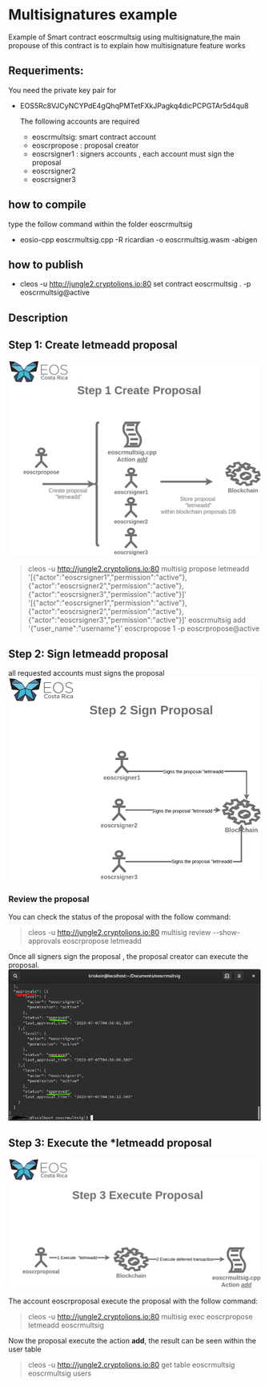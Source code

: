 # Multisignatures example
Example of Smart contract eoscrmultsig using multisignature,the main propouse of this contract is to explain how multisignature feature works

## Requeriments:

  You need the private key pair for
  
- EOS5Rc8VJCyNCYPdE4gQhqPMTetFXkJPagkq4dicPCPGTAr5d4qu8

  The following accounts are required
   
  - eoscrmultsig: smart contract account
  - eoscrpropose : proposal creator 
  - eoscrsigner1 : signers accounts , each account must sign the proposal 
  - eoscrsigner2
  - eoscrsigner3

## how to compile
  type the follow command within the folder  eoscrmultsig
  - eosio-cpp eoscrmultsig.cpp -R ricardian -o eoscrmultsig.wasm -abigen

## how to publish
- cleos -u http://jungle2.cryptolions.io:80 set contract eoscrmultsig . -p eoscrmultsig@active

## Description

## Step 1: Create **letmeadd** proposal

![image info](./images/msig_step1.png)

> cleos -u http://jungle2.cryptolions.io:80 multisig propose letmeadd '[{"actor":"eoscrsigner1","permission":"active"},
>                                                                      {"actor":"eoscrsigner2","permission":"active"},
>                                                                      {"actor":"eoscrsigner3","permission":"active"}]' 
>                                                                       '[{"actor":"eoscrsigner1","permission":"active"},
>                                                                         {"actor":"eoscrsigner2","permission":"active"},
>                                                                         {"actor":"eoscrsigner3","permission":"active"}]' 
>                                                                          eoscrmultsig add '{"user_name":"username"}' eoscrpropose 1 -p eoscrpropose@active

## Step 2: Sign **letmeadd** proposal
all requested accounts must signs the proposal
![image info](./images/msig_step2.png)

### Review the proposal
You can check the status of the proposal with the follow command:
> cleos -u http://jungle2.cryptolions.io:80 multisig review --show-approvals eoscrpropose letmeadd

Once all signers sign the proposal , the proposal creator can execute the proposal.
![image info](./images/check_signatures.png)

## Step 3: Execute the ***letmeadd** proposal
![image info](./images/msig_step3.png)

The account eoscrproposal execute the proposal with the follow command:
> cleos -u http://jungle2.cryptolions.io:80 multisig exec eoscrpropose letmeadd eoscrmultsig

Now the proposal execute the action **add**, the result can be seen within the user table
> cleos -u http://jungle2.cryptolions.io:80 get table eoscrmultsig eoscrmultsig users


 
